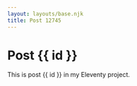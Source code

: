 ```yaml
---
layout: layouts/base.njk
title: Post 12745
---
```


# Post {{ id }}

This is post {{ id }} in my Eleventy project.
